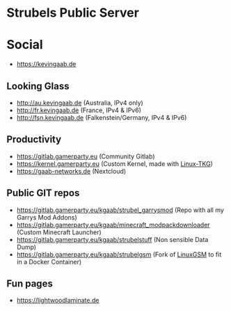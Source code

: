 # Strubels Public Server

# Social
* https://kevingaab.de

## Looking Glass 
* http://au.kevingaab.de (Australia, IPv4 only) 
* http://fr.kevingaab.de (France, IPv4 & IPv6) 
* http://fsn.kevingaab.de (Falkenstein/Germany, IPv4 & IPv6) 

## Productivity
* https://gitlab.gamerparty.eu (Community Gitlab)
* https://kernel.gamerparty.eu (Custom Kernel, made with [Linux-TKG](https://github.com/Frogging-Family/linux-tkg)) 
* https://gaab-networks.de (Nextcloud)

## Public GIT repos 
* https://gitlab.gamerparty.eu/kgaab/strubel_garrysmod (Repo with all my Garrys Mod Addons) 
* https://gitlab.gamerparty.eu/kgaab/minecraft_modpackdownloader (Custom Minecraft Launcher) 
* https://gitlab.gamerparty.eu/kgaab/strubelstuff (Non sensible Data Dump)
* https://gitlab.gamerparty.eu/kgaab/strubelgsm (Fork of [LinuxGSM](https://github.com/GameServerManagers/LinuxGSM) to fit in a Docker Container) 

## Fun pages
* https://lightwoodlaminate.de 
